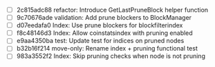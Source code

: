 - [ ] 2c815adc88 refactor: Introduce GetLastPruneBlock helper function
- [ ] 9c70676ade validation: Add prune blockers to BlockManager
- [ ] d07eedafa0 Index: Use prune blockers for blockfilterindex
- [ ] f8c48146d3 Index: Allow coinstatsindex with pruning enabled
- [ ] e9aa4350ba test: Update test for indices on pruned nodes
- [ ] b32b16f214 move-only: Rename index + pruning functional test
- [ ] 983a3552f2 Index: Skip pruning checks when node is not pruning